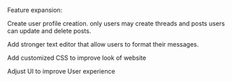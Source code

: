 Feature expansion:

Create user profile creation.
  only users may create threads and posts
  users can update and delete posts.

Add stronger text editor that allow users to format their messages.

Add customized CSS to improve look of website

Adjust UI to improve User experience
